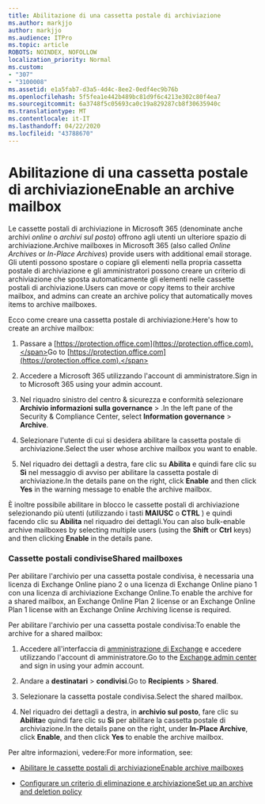 ```yaml
---
title: Abilitazione di una cassetta postale di archiviazione
ms.author: markjjo
author: markjjo
ms.audience: ITPro
ms.topic: article
ROBOTS: NOINDEX, NOFOLLOW
localization_priority: Normal
ms.custom:
- "307"
- "3100008"
ms.assetid: e1a5fab7-d3a5-4d4c-8ee2-0edf4ec9b76b
ms.openlocfilehash: 5f5fea1e442b489bc81d9f6c4213e302c80f4ea7
ms.sourcegitcommit: 6a3748f5c05693ca0c19a829287cb8f30635940c
ms.translationtype: MT
ms.contentlocale: it-IT
ms.lasthandoff: 04/22/2020
ms.locfileid: "43788670"
---
```

# <a name="enable-an-archive-mailbox"></a><span data-ttu-id="06d50-102">Abilitazione di una cassetta postale di archiviazione</span><span class="sxs-lookup"><span data-stu-id="06d50-102">Enable an archive mailbox</span></span>

<span data-ttu-id="06d50-103">Le cassette postali di archiviazione in Microsoft 365 (denominate anche archivi *online* o *archivi sul posto*) offrono agli utenti un ulteriore spazio di archiviazione.</span><span class="sxs-lookup"><span data-stu-id="06d50-103">Archive mailboxes in Microsoft 365 (also called *Online Archives* or *In-Place Archives*) provide users with additional email storage.</span></span> <span data-ttu-id="06d50-104">Gli utenti possono spostare o copiare gli elementi nella propria cassetta postale di archiviazione e gli amministratori possono creare un criterio di archiviazione che sposta automaticamente gli elementi nelle cassette postali di archiviazione.</span><span class="sxs-lookup"><span data-stu-id="06d50-104">Users can move or copy items to their archive mailbox, and admins can create an archive policy that automatically moves items to archive mailboxes.</span></span>
  
<span data-ttu-id="06d50-105">Ecco come creare una cassetta postale di archiviazione:</span><span class="sxs-lookup"><span data-stu-id="06d50-105">Here's how to create an archive mailbox:</span></span>
  
1. <span data-ttu-id="06d50-106">Passare a [https://protection.office.com](https://protection.office.com).</span><span class="sxs-lookup"><span data-stu-id="06d50-106">Go to [https://protection.office.com](https://protection.office.com).</span></span>

2. <span data-ttu-id="06d50-107">Accedere a Microsoft 365 utilizzando l'account di amministratore.</span><span class="sxs-lookup"><span data-stu-id="06d50-107">Sign in to Microsoft 365 using your admin account.</span></span>

3. <span data-ttu-id="06d50-108">Nel riquadro sinistro del centro &amp; sicurezza e conformità selezionare **Archivio** **informazioni sulla governance** \> .</span><span class="sxs-lookup"><span data-stu-id="06d50-108">In the left pane of the Security &amp; Compliance Center, select **Information governance** \> **Archive**.</span></span>

4. <span data-ttu-id="06d50-109">Selezionare l'utente di cui si desidera abilitare la cassetta postale di archiviazione.</span><span class="sxs-lookup"><span data-stu-id="06d50-109">Select the user whose archive mailbox you want to enable.</span></span>

5. <span data-ttu-id="06d50-110">Nel riquadro dei dettagli a destra, fare clic su **Abilita** e quindi fare clic su **Sì** nel messaggio di avviso per abilitare la cassetta postale di archiviazione.</span><span class="sxs-lookup"><span data-stu-id="06d50-110">In the details pane on the right, click **Enable** and then click **Yes** in the warning message to enable the archive mailbox.</span></span>

<span data-ttu-id="06d50-111">È inoltre possibile abilitare in blocco le cassette postali di archiviazione selezionando più utenti (utilizzando i tasti **MAIUSC** o **CTRL** ) e quindi facendo clic su **Abilita** nel riquadro dei dettagli.</span><span class="sxs-lookup"><span data-stu-id="06d50-111">You can also bulk-enable archive mailboxes by selecting multiple users (using the **Shift** or **Ctrl** keys) and then clicking **Enable** in the details pane.</span></span>
  
### <a name="shared-mailboxes"></a><span data-ttu-id="06d50-112">Cassette postali condivise</span><span class="sxs-lookup"><span data-stu-id="06d50-112">Shared mailboxes</span></span>

<span data-ttu-id="06d50-113">Per abilitare l'archivio per una cassetta postale condivisa, è necessaria una licenza di Exchange Online piano 2 o una licenza di Exchange Online piano 1 con una licenza di archiviazione Exchange Online.</span><span class="sxs-lookup"><span data-stu-id="06d50-113">To enable the archive for a shared mailbox, an Exchange Online Plan 2 license or an Exchange Online Plan 1 license with an Exchange Online Archiving license is required.</span></span>  

<span data-ttu-id="06d50-114">Per abilitare l'archivio per una cassetta postale condivisa:</span><span class="sxs-lookup"><span data-stu-id="06d50-114">To enable the archive for a shared mailbox:</span></span>

1. <span data-ttu-id="06d50-115">Accedere all'interfaccia di [amministrazione di Exchange](https://outlook.office365.com/ecp) e accedere utilizzando l'account di amministratore.</span><span class="sxs-lookup"><span data-stu-id="06d50-115">Go to the [Exchange admin center](https://outlook.office365.com/ecp) and sign in using your admin account.</span></span>

2. <span data-ttu-id="06d50-116">Andare a **destinatari** > **condivisi**.</span><span class="sxs-lookup"><span data-stu-id="06d50-116">Go to **Recipients** > **Shared**.</span></span>

3. <span data-ttu-id="06d50-117">Selezionare la cassetta postale condivisa.</span><span class="sxs-lookup"><span data-stu-id="06d50-117">Select the shared mailbox.</span></span>

4. <span data-ttu-id="06d50-118">Nel riquadro dei dettagli a destra, in **archivio sul posto**, fare clic su **Abilita**e quindi fare clic su **Sì** per abilitare la cassetta postale di archiviazione.</span><span class="sxs-lookup"><span data-stu-id="06d50-118">In the details pane on the right, under **In-Place Archive**, click **Enable**, and then click **Yes** to enable the archive mailbox.</span></span>

<span data-ttu-id="06d50-119">Per altre informazioni, vedere:</span><span class="sxs-lookup"><span data-stu-id="06d50-119">For more information, see:</span></span>
  
- [<span data-ttu-id="06d50-120">Abilitare le cassette postali di archiviazione</span><span class="sxs-lookup"><span data-stu-id="06d50-120">Enable archive mailboxes</span></span>](https://docs.microsoft.com/office365/securitycompliance/enable-archive-mailboxes)

- [<span data-ttu-id="06d50-121">Configurare un criterio di eliminazione e archiviazione</span><span class="sxs-lookup"><span data-stu-id="06d50-121">Set up an archive and deletion policy</span></span>](https://docs.microsoft.com//office365/securitycompliance/set-up-an-archive-and-deletion-policy-for-mailboxes)

